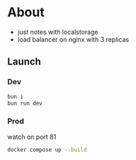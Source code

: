 # About

- just notes with localstorage
- load balancer on nginx with 3 replicas

## Launch

### Dev

```bash
bun i
bun run dev
```

### Prod

watch on port 81

```bash
docker compose up --build
```
